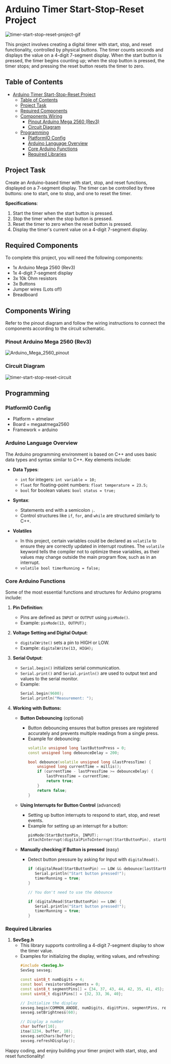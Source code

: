 # Arduino Timer Start-Stop-Reset Project

<!-- ![timer-start-stop-reset-project-image](assets/timer-start-stop-reset.png) -->

![timer-start-stop-reset-project-gif](assets/timer-start-stop-reset.gif)

This project involves creating a digital timer with start, stop, and reset functionality, controlled by physical buttons. The timer counts seconds and displays the value on a 4-digit 7-segment display. When the start button is pressed, the timer begins counting up; when the stop button is pressed, the timer stops; and pressing the reset button resets the timer to zero.

## Table of Contents
- [Arduino Timer Start-Stop-Reset Project](#arduino-timer-start-stop-reset-project)
  - [Table of Contents](#table-of-contents)
  - [Project Task](#project-task)
  - [Required Components](#required-components)
  - [Components Wiring](#components-wiring)
    - [Pinout Arduino Mega 2560 (Rev3)](#pinout-arduino-mega-2560-rev3)
    - [Circuit Diagram](#circuit-diagram)
  - [Programming](#programming)
    - [PlatformIO Config](#platformio-config)
    - [Arduino Language Overview](#arduino-language-overview)
    - [Core Arduino Functions](#core-arduino-functions)
    - [Required Libraries](#required-libraries)

## Project Task
Create an Arduino-based timer with start, stop, and reset functions, displayed on a 7-segment display. The timer can be controlled by three buttons: one to start, one to stop, and one to reset the timer.

**Specifications**:
1. Start the timer when the start button is pressed.
2. Stop the timer when the stop button is pressed.
3. Reset the timer to zero when the reset button is pressed.
4. Display the timer's current value on a 4-digit 7-segment display.

## Required Components
To complete this project, you will need the following components:

- 1x Arduino Mega 2560 (Rev3)
- 1x 4-digit 7-segment display
- 3x 10k Ohm resistors
- 3x Buttons
- Jumper wires (Lots of!)
- Breadboard

## Components Wiring
Refer to the pinout diagram and follow the wiring instructions to connect the components according to the circuit schematic.

### Pinout Arduino Mega 2560 (Rev3)
![Arduino_Mega_2560_pinout](assets/Arduino_Mega_2560_Pinout.png)

### Circuit Diagram
![timer-start-stop-reset-circuit](assets/timer-start-stop-reset_Steckplatine.png)

## Programming

### PlatformIO Config
- Platform = atmelavr
- Board = megaatmega2560
- Framework = arduino

### Arduino Language Overview
The Arduino programming environment is based on C++ and uses basic data types and syntax similar to C++. Key elements include:

- **Data Types**:
  - `int` for integers: `int variable = 10;`
  - `float` for floating-point numbers: `float temperature = 23.5;`
  - `bool` for boolean values: `bool status = true;`

- **Syntax**: 
  - Statements end with a semicolon `;`.
  - Control structures like `if`, `for`, and `while` are structured similarly to C++.

- **Volatiles**
  - In this project, certain variables could be declared as `volatile` to ensure they are correctly updated in interrupt routines. The `volatile` keyword tells the compiler not to optimize these variables, as their values may change outside the main program flow, such as in an interrupt.
  - `volatile bool timerRunning = false;`


### Core Arduino Functions

Some of the most essential functions and structures for Arduino programs include:

1. **Pin Definition**:
   - Pins are defined as `INPUT` or `OUTPUT` using `pinMode()`.
   - Example: `pinMode(13, OUTPUT);`

2. **Voltage Setting and Digital Output**:
   - `digitalWrite()` sets a pin to HIGH or LOW.
   - Example: `digitalWrite(13, HIGH);`

3. **Serial Output**:
   - `Serial.begin()` initializes serial communication.
   - `Serial.print()` and `Serial.println()` are used to output text and values to the serial monitor.
   - Example:
     ```cpp
     Serial.begin(9600);
     Serial.println("Measurement: ");
     ```
4. **Working with Buttons:**

   - **Button Debouncing** (optional)
      - Button debouncing ensures that button presses are registered accurately and prevents multiple readings from a single press.
      - Example for debouncing:
        ```cpp
        volatile unsigned long lastButtonPress = 0;
        const unsigned long debounceDelay = 200;

        bool debounce(volatile unsigned long &lastPressTime) {
            unsigned long currentTime = millis();
            if (currentTime - lastPressTime >= debounceDelay) {
                lastPressTime = currentTime;
                return true;
            }
            return false;
        }
        ```

   - **Using Interrupts for Button Control** (advanced)
      - Setting up button interrupts to respond to start, stop, and reset events.
      - Example for setting up an interrupt for a button:
        ```cpp
        pinMode(StartButtonPin, INPUT);
        attachInterrupt(digitalPinToInterrupt(StartButtonPin), startButtonReleased, FALLING);
        ```
   - **Manually checking if Button is pressed** (easy)
      - Detect button pressure by asking for Input with `digitalRead()`.
        ```cpp
        if (digitalRead(StartButtonPin) == LOW && debounce(lastStartPress)) {
           Serial.println("Start button pressed!");
           timerRunning = true;
        }

        // You don't need to use the debounce

        if (digitalRead(StartButtonPin) == LOW) {
           Serial.println("Start button pressed!");
           timerRunning = true;
        }
        ```   

### Required Libraries

1. **SevSeg.h**
   - This library supports controlling a 4-digit 7-segment display to show the timer value.
   - Examples for initializing the display, writing values, and refreshing:
     ```cpp
     #include <SevSeg.h>
     SevSeg sevseg;

     const uint8_t numDigits = 4;  
     const bool resistorsOnSegments = 0; 
     const uint8_t segmentPins[] = {34, 37, 43, 44, 42, 35, 41, 45};
     const uint8_t digitPins[] = {32, 33, 36, 40};

     // Initialize the display
     sevseg.begin(COMMON_ANODE, numDigits, digitPins, segmentPins, resistorsOnSegments);
     sevseg.setBrightness(60);

     // Display a number
     char buffer[10];
     itoa(1234, buffer, 10);
     sevseg.setChars(buffer);
     sevseg.refreshDisplay();
     ```

Happy coding, and enjoy building your timer project with start, stop, and reset functionality!
